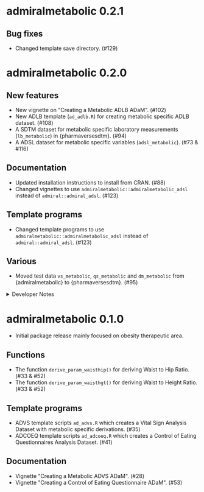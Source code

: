 # admiralmetabolic 0.2.1

## Bug fixes

- Changed template save directory. (#129)

# admiralmetabolic 0.2.0

## New features

- New vignette on "Creating a Metabolic ADLB ADaM". (#102)
- New ADLB template (`ad_adlb.R`) for creating metabolic specific ADLB dataset. (#108)
- A SDTM dataset for metabolic specific laboratory measurements (`lb_metabolic`) in {pharmaversesdtm}. (#94)
- A ADSL dataset for metabolic specific variables (`adsl_metabolic`). (#73 & #116)

## Documentation

- Updated installation instructions to install from CRAN. (#88)
- Changed vignettes to use `admiralmetabolic::admiralmetabolic_adsl` instead of `admiral::admiral_adsl`. (#123)

## Template programs

- Changed template programs to use `admiralmetabolic::admiralmetabolic_adsl` instead of `admiral::admiral_adsl`. (#123)

## Various

- Moved test data `vs_metabolic`, `qs_metabolic` and `dm_metabolic` from {admiralmetabolic} to {pharmaversesdtm}. (#95)

<details>
<summary>Developer Notes</summary>

- Activated automatic version bumping CICD workflow. (#98)

- Added pharmaverse, CRAN and Test Coverage badges to home page. (#97)

- Added initial package scope to home page. (#101)

- Added `advs` as a dataset. (#113)

- Updated contributor list. (#122)

</details>

# admiralmetabolic 0.1.0

- Initial package release mainly focused on obesity therapeutic area.

## Functions

- The function `derive_param_waisthip()` for deriving Waist to Hip Ratio. (#33 &  #52)
- The function `derive_param_waisthgt()` for deriving Waist to Height Ratio. (#33 & #52)

## Template programs

- ADVS template scripts `ad_advs.R` which creates a Vital Sign Analysis Dataset with metabolic specific derivations. (#35)
- ADCOEQ template scripts `ad_adcoeq.R` which creates a Control of Eating Questionnaires Analysis Dataset. (#41)

## Documentation

- Vignette "Creating a Metabolic ADVS ADaM". (#28) 
- Vignette "Creating a Control of Eating Questionnaire ADaM". (#53)
